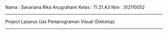 Nama  : Savariana Rika Anugrahaini
Kelas : TI.21.A3
Nim   : 312110052
***********************************
Project Lazarus
Uas Pemprograman Visual (Dekstop)
***********************************

